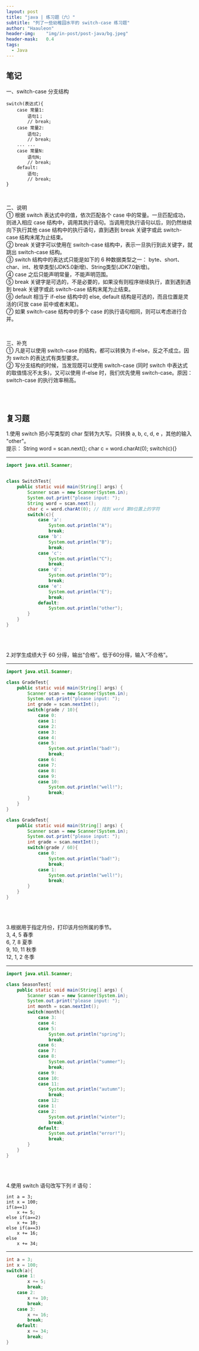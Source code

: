```yaml
---
layout: post
title: "java | 练习题（六）"
subtitle: "列了一些幼稚园水平的 switch-case 练习题"
author: "Haauleon"
header-img:    "img/in-post/post-java/bg.jpeg"
header-mask:   0.4
tags:
  - Java
---
```



## 笔记  
一、switch-case 分支结构             
```
switch(表达式){
    case 常量1:
        语句1；
        // break;
    case 常量2:
        语句2;
        // break;
    ... ...
    case 常量N:
        语句N;
        // break;
    default:
        语句;
        // break;
}
``` 

<br>

二、说明      
① 根据 switch 表达式中的值，依次匹配各个 case 中的常量。一旦匹配成功，则进入相应 case 结构中，调用其执行语句。当调用完执行语句以后，则仍然继续向下执行其他 case 结构中的执行语句，直到遇到 break 关键字或此 switch-case 结构末尾为止结束。       
② break 关键字可以使用在 switch-case 结构中，表示一旦执行到此关键字，就跳出 switch-case 结构。      
③ switch 结构中的表达式只能是如下的 6 种数据类型之一： byte、short、char、int、枚举类型(JDK5.0新增)、String类型(JDK7.0新增)。      
④ case 之后只能声明常量，不能声明范围。     
⑤ break 关键字是可选的，不是必要的，如果没有则程序继续执行，直到遇到遇到 break 关键字或此 switch-case 结构末尾为止结束。        
⑥ default 相当于 if-else 结构中的 else, default 结构是可选的，而且位置是灵活的(可放 case 前中或者末尾)。     
⑦ 如果 switch-case 结构中的多个 case 的执行语句相同，则可以考虑进行合并。     

<br>

三、补充     
① 凡是可以使用 switch-case 的结构，都可以转换为 if-else，反之不成立。因为 switch 的表达式有类型要求。    
② 写分支结构的时候，当发现既可以使用 switch-case (同时 switch 中表达式的取值情况不太多)，又可以使用 if-else 时，我们优先使用 switch-case。原因：switch-case 的执行效率稍高。      

<br><br>

## 复习题    
1.使用 switch 把小写类型的 char 型转为大写。只转换 a, b, c, d, e ，其他的输入 "other"。    
提示： String word = scan.next(); char c = word.charAt(0); switch(c){}       

--- 

```java
import java.util.Scanner;


class SwitchTest{
    public static void main(String[] args) {
        Scanner scan = new Scanner(System.in);
        System.out.print("please input: ");
        String word = scan.next(); 
        char c = word.charAt(0); // 找到 word 第0位置上的字符
        switch(c){
            case 'a':
                System.out.println("A");
                break;
            case 'b':
                System.out.println("B");
                break;
            case 'c':
                System.out.println("C");
                break;
            case 'd':
                System.out.println("D");
                break;
            case 'e':
                System.out.println("E");
                break;
            default:
                System.out.println("other");
        }
    }
}
```

<br><br>



2.对学生成绩大于 60 分得，输出“合格”。低于60分得，输入“不合格”。      

---

```java
import java.util.Scanner;

class GradeTest{
    public static void main(String[] args) {
        Scanner scan = new Scanner(System.in);
        System.out.print("please input: ");
        int grade = scan.nextInt();
        switch(grade / 10){
            case 0:
            case 1:
            case 2:
            case 3:
            case 4:
            case 5:
                System.out.println("bad!");
                break;
            case 6:
            case 7:
            case 8:
            case 9:
            case 10:
                System.out.println("well!");
                break;
        }
    }
}   

class GradeTest{
    public static void main(String[] args) {
        Scanner scan = new Scanner(System.in);
        System.out.print("please input: ");
        int grade = scan.nextInt();
        switch(grade / 60){
            case 0:
                System.out.println("bad!");
                break;
            case 1:
                System.out.println("well!");
                break;
        }
    }
}
```

<br><br>


3.根据用于指定月份，打印该月份所属的季节。     
3, 4, 5 春季     
6, 7, 8 夏季      
9, 10, 11 秋季     
12, 1, 2 冬季      

---

```java
import java.util.Scanner;

class SeasonTest{
    public static void main(String[] args) {
        Scanner scan = new Scanner(System.in);
        System.out.print("please input: ");
        int month = scan.nextInt();
        switch(month){
            case 3:
            case 4:
            case 5:
                System.out.println("spring");
                break;
            case 6:
            case 7:
            case 8:
                System.out.println("summer");
                break;
            case 9:
            case 10:
            case 11:
                System.out.println("autumn");
                break;
            case 12:
            case 1:
            case 2:
                System.out.println("winter");
                break;
            default:
                System.out.println("error!");
                break;
        }
    }
}
```


<br><br>


4.使用 switch 语句改写下列 if 语句：     
```
int a = 3;
int x = 100;
if(a==1)
    x += 5;
else if(a==2)
    x += 10;
else if(a==3)
    x += 16;
else
    x += 34;
```    

---

```java
int a = 3;
int x = 100;
switch(a){
    case 1:
        x += 5;
        break;
    case 2:
        x += 10;
        break;
    case 3:
        x += 16;
        break;
    default:
        x += 34;
        break;
}
```
